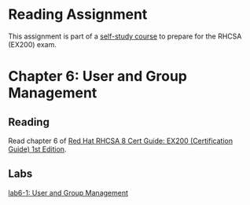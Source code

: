 # Reading Assignment
This assignment is part of a [self-study course](../README.md) to prepare for the RHCSA (EX200) exam.
# Chapter 6: User and Group Management

## Reading
Read chapter 6 of [Red Hat RHCSA 8 Cert Guide: EX200 (Certification Guide) 1st Edition](https://www.amazon.com/Red-RHCSA-Cert-Guide-Certification-dp-0135938139/dp/0135938139).
## Labs
[lab6-1: User and Group Management](lab6-1.md)</br>
